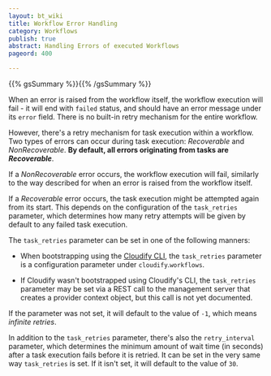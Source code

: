 ```yaml
---
layout: bt_wiki
title: Workflow Error Handling
category: Workflows
publish: true
abstract: Handling Errors of executed Workflows
pageord: 400

---
```


{{% gsSummary %}}{{% /gsSummary %}}


When an error is raised from the workflow itself, the workflow execution will fail - it will end with `failed` status, and should have an error message under its `error` field. There is no built-in retry mechanism for the entire workflow.

However, there's a retry mechanism for task execution within a workflow.
Two types of errors can occur during task execution: *Recoverable* and *NonRecoverable*. **By default, all errors originating from tasks are *Recoverable***.

If a *NonRecoverable* error occurs, the workflow execution will fail, similarly to the way described for when an error is raised from the workflow itself.

If a *Recoverable* error occurs, the task execution might be attempted again from its start. This depends on the configuration of the `task_retries` parameter, which determines how many retry attempts will be given by default to any failed task execution.

The `task_retries` parameter can be set in one of the following manners:

* When bootstrapping using the [Cloudify CLI](manager-blueprints-bootstrapping.html), the `task_retries` parameter is a configuration parameter under `cloudify`.`workflows`.

* If Cloudify wasn't bootstrapped using Cloudify's CLI, the `task_retries` parameter may be set via a REST call to the management server that creates a provider context object, but this call is not yet documented.

If the parameter was not set, it will default to the value of `-1`, which means *infinite retries*.

In addition to the `task_retries` parameter, there's also the `retry_interval` parameter, which determines the minimum amount of wait time (in seconds) after a task execution fails before it is retried. It can be set in the very same way `task_retries` is set. If it isn't set, it will default to the value of `30`.
